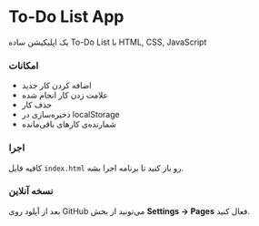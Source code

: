 # To-Do List App

یک اپلیکیشن ساده To-Do List با HTML, CSS, JavaScript

### امکانات

- اضافه کردن کار جدید
- علامت زدن کار انجام شده
- حذف کار
- ذخیره‌سازی در localStorage
- شمارنده‌ی کارهای باقی‌مانده

### اجرا

کافیه فایل `index.html` رو باز کنید تا برنامه اجرا بشه.

### نسخه آنلاین

بعد از آپلود روی GitHub می‌تونید از بخش **Settings → Pages** فعال کنید.
